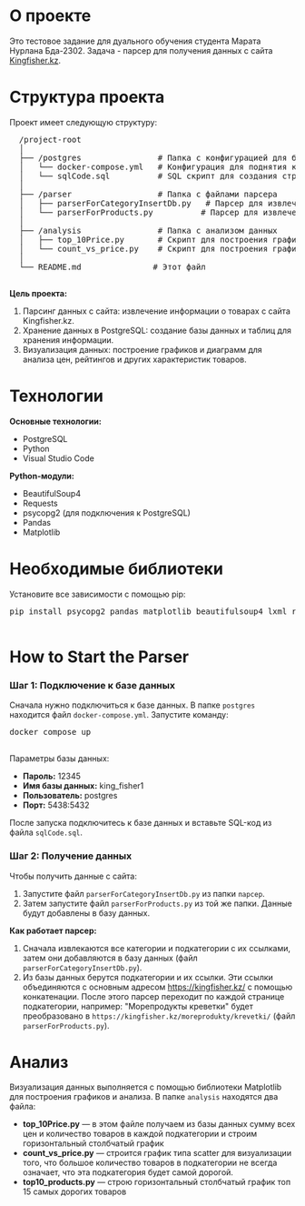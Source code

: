 <!DOCTYPE html>
<html lang="ru">
<head>
  <meta charset="UTF-8">
  <meta name="viewport" content="width=device-width, initial-scale=1.0">
</head>
<body>
  <h1>О проекте</h1>
  <p>
    Это тестовое задание для дуального обучения студента Марата Нурлана Бда-2302.
    Задача - парсер для получения данных с сайта <a href="https://kingfisher.kz/" target="_blank">Kingfisher.kz</a>.
  </p>
  <h1>Структура проекта</h1>
  <p>Проект имеет следующую структуру:</p>
  <pre>
  /project-root
  │
  ├── /postgres                # Папка с конфигурацией для базы данных (docker-compose.yml)
  │   └── docker-compose.yml   # Конфигурация для поднятия контейнера PostgreSQL
  │   └── sqlCode.sql          # SQL скрипт для создания структуры базы данных
  │
  ├── /parser                  # Папка с файлами парсера
  │   ├── parserForCategoryInsertDb.py   # Парсер для извлечения категорий и подкатегорий
  │   └── parserForProducts.py          # Парсер для извлечения данных товаров
  │
  ├── /analysis                # Папка с анализом данных
  │   ├── top_10Price.py       # Скрипт для построения графика с ценами
  │   └── count_vs_price.py    # Скрипт для построения графика рассеяния
  │
  └── README.md               # Этот файл
    </pre>
  <p>
    <b>Цель проекта:</b>
    <ol>
      <li>Парсинг данных с сайта: извлечение информации о товарах с сайта Kingfisher.kz.</li>
      <li>Хранение данных в PostgreSQL: создание базы данных и таблиц для хранения информации.</li>
      <li>Визуализация данных: построение графиков и диаграмм для анализа цен, рейтингов и других характеристик товаров.</li>
    </ol>
  </p>

  <h1>Технологии</h1>
  <p>
    <b>Основные технологии:</b>
    <ul>
      <li>PostgreSQL</li>
      <li>Python</li>
      <li>Visual Studio Code</li>
    </ul>
    <b>Python-модули:</b>
    <ul>
      <li>BeautifulSoup4</li>
      <li>Requests</li>
      <li>psycopg2 (для подключения к PostgreSQL)</li>
      <li>Pandas</li>
      <li>Matplotlib</li>
    </ul>
  </p>

  <h1>Необходимые библиотеки</h1>
  <p>
    Установите все зависимости с помощью pip:
  </p>
  <pre>
pip install psycopg2 pandas matplotlib beautifulsoup4 lxml requests
  </pre>

  <h1>How to Start the Parser</h1>
  <h3>Шаг 1: Подключение к базе данных</h3>
  <p>
    Сначала нужно подключиться к базе данных. В папке <code>postgres</code> находится файл <code>docker-compose.yml</code>. 
    Запустите команду:
  </p>
  <pre>
docker compose up
  </pre>
  <p>
    Параметры базы данных:
    <ul>
      <li><b>Пароль:</b> 12345</li>
      <li><b>Имя базы данных:</b> king_fisher1</li>
      <li><b>Пользователь:</b> postgres</li>
      <li><b>Порт:</b> 5438:5432</li>
    </ul>
    После запуска подключитесь к базе данных и вставьте SQL-код из файла <code>sqlCode.sql</code>.
  </p>

  <h3>Шаг 2: Получение данных</h3>
  <p>
    Чтобы получить данные с сайта:
    <ol>
      <li>Запустите файл <code>parserForCategoryInsertDb.py</code> из папки <code>парсер</code>.</li>
      <li>Затем запустите файл <code>parserForProducts.py</code> из той же папки. Данные будут добавлены в базу данных.</li>
    </ol>
    <b>Как работает парсер:</b>
    <ol>
      <li>Сначала извлекаются все категории и подкатегории с их ссылками, затем они добавляются в базу данных (файл <code>parserForCategoryInsertDb.py</code>).</li>
      <li>Из базы данных берутся подкатегории и их ссылки. Эти ссылки объединяются с основным адресом <a href="https://kingfisher.kz/" target="_blank">https://kingfisher.kz/</a> с помощью конкатенации. После этого парсер переходит по каждой странице подкатегории, например: "Морепродукты креветки" будет преобразовано в <code>https://kingfisher.kz/moreprodukty/krevetki/</code> (файл <code>parserForProducts.py</code>).</li>
    </ol>
  </p>

  <h1>Анализ</h1>
  <p>
    Визуализация данных выполняется с помощью библиотеки Matplotlib для построения графиков и анализа. В папке <code>analysis</code> находятся два файла:
    <ul>
      <li><b>top_10Price.py</b> — в этом файле получаем из базы данных сумму всех цен и количество товаров в каждой подкатегории и строим горизонтальный столбчатый график</li>
      <li><b>count_vs_price.py</b> — строится график типа scatter для визуализации того, что большое количество товаров в подкатегории не всегда означает, что эта подкатегория будет самой дорогой.</li>
      <li><b>top10_products.py</b> — строю горизонтальный столбчатый график топ 15 самых дорогих товаров </li>
    </ul>
  </p>
</body>
</html>
